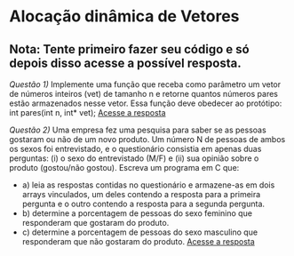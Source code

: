 # Alocação dinâmica de Vetores 

## Nota: Tente primeiro fazer seu código e só depois disso acesse a possível resposta. 
*Questão 1)* Implemente uma função que receba como parâmetro um vetor de números inteiros (vet) de tamanho n e retorne quantos números pares estão
armazenados nesse vetor. Essa função deve obedecer ao protótipo: int pares(int n, int* vet); [Acesse a resposta](https://github.com/roscibely/algorithms-and-data-structure/blob/main/vectors/question-1.c)


*Questão 2)* Uma empresa fez uma pesquisa para saber se as pessoas gostaram ou não de um
novo produto. Um número N de pessoas de ambos os sexos foi entrevistado, e o questionário
consistia em apenas duas perguntas: (i) o sexo do entrevistado (M/F) e (ii) sua opinião sobre o
produto (gostou/não gostou). Escreva um programa em C que:

   * a) leia as respostas contidas no questionário e armazene-as em dois arrays vinculados, um deles contendo a resposta para a primeira pergunta e o outro contendo a resposta para a segunda pergunta.
  *  b) determine a porcentagem de pessoas do sexo feminino que responderam que gostaram do produto.
  *  c) determine a porcentagem de pessoas do sexo masculino que responderam que não gostaram do produto. 
   [Acesse a resposta](https://github.com/roscibely/algorithms-and-data-structure/blob/main/vectors/question-2.c)
